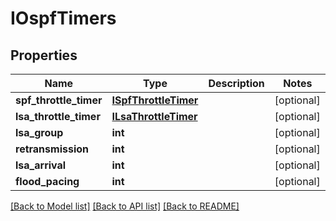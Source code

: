 # IOspfTimers

## Properties
Name | Type | Description | Notes
------------ | ------------- | ------------- | -------------
**spf_throttle_timer** | [**ISpfThrottleTimer**](ISpfThrottleTimer.md) |  | [optional] 
**lsa_throttle_timer** | [**ILsaThrottleTimer**](ILsaThrottleTimer.md) |  | [optional] 
**lsa_group** | **int** |  | [optional] 
**retransmission** | **int** |  | [optional] 
**lsa_arrival** | **int** |  | [optional] 
**flood_pacing** | **int** |  | [optional] 

[[Back to Model list]](../README.md#documentation-for-models) [[Back to API list]](../README.md#documentation-for-api-endpoints) [[Back to README]](../README.md)


